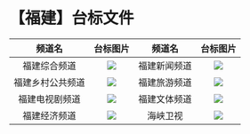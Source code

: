 # 【福建】台标文件
|频道名|台标图片|频道名|台标图片|
|:---:|:---:|:---:|:---:|
|福建综合频道|<img src="https://github.com/atsushi444/iptv/blob/main/logo/other/Fujian1.png">|福建新闻频道|<img src="https://github.com/atsushi444/iptv/blob/main/logo/other/Fujian3.png">|
|福建乡村公共频道|<img src="https://github.com/atsushi444/iptv/blob/main/logo/other/Fujian2.png">|福建旅游频道|<img src="https://github.com/atsushi444/iptv/blob/main/logo/other/Fujian5.png">|
|福建电视剧频道|<img src="https://github.com/atsushi444/iptv/blob/main/logo/other/Fujian4.png">|福建文体频道|<img src="https://github.com/atsushi444/iptv/blob/main/logo/other/Fujian7.png">|
|福建经济频道|<img src="https://github.com/atsushi444/iptv/blob/main/logo/other/Fujian6.png">|海峡卫视|<img src="https://github.com/atsushi444/iptv/blob/main/logo/other/Haixia.png">|
